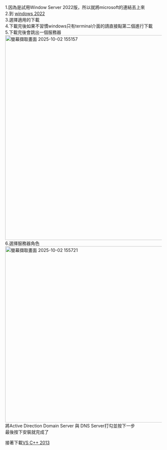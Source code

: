 1.因為是試用Window Server 2022版，所以就將microsoft的連結丟上來  
2.到 [windows 2022](https://www.microsoft.com/en-us/evalcenter/download-windows-server-2022?msockid=21a32a8c5fc66b5b1dff3fdd5ea96a8f)  
3.選擇適用的下載  
4.下載完後如果不習慣windows只有terminal介面的請直接點第二個進行下載  
5.下載完後會跳出一個服務器  
<img width="680" height="657" alt="螢幕擷取畫面 2025-10-02 155157" src="https://github.com/user-attachments/assets/2d2e1fe8-a0ab-42bc-9ce4-19f9beba5fe4" />  
6.選擇服務器角色  
<img width="791" height="565" alt="螢幕擷取畫面 2025-10-02 155721" src="https://github.com/user-attachments/assets/61fb8281-f70b-4ff8-b20d-6cbe2ad24e68" />
將Active Direction Domain Server 與 DNS Server打勾並按下一步  
最後按下安裝就完成了  

接著下載[VS C++ 2013](https://www.microsoft.com/zh-TW/download/details.aspx?id=40784&msockid=3cc3b7a93710612c2941a267366d6000)
